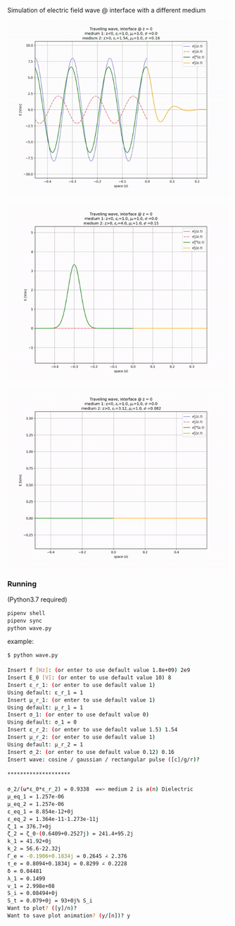 Simulation of electric field wave @ interface with a different medium


![Alt Text](./media/cosine.gif)

![Alt Text](./media/gaussian.gif)

![Alt Text](./media/rect.gif)



### Running

(Python3.7 required)

```sh
pipenv shell
pipenv sync
python wave.py
```

example:

```sh
$ python wave.py

Insert f [Hz]: (or enter to use default value 1.8e+09) 2e9
Insert E_0 [V]: (or enter to use default value 10) 8
Insert ε_r_1: (or enter to use default value 1)
Using default: ε_r_1 = 1
Insert μ_r_1: (or enter to use default value 1)
Using default: μ_r_1 = 1
Insert σ_1: (or enter to use default value 0)
Using default: σ_1 = 0
Insert ε_r_2: (or enter to use default value 1.5) 1.54
Insert μ_r_2: (or enter to use default value 1)
Using default: μ_r_2 = 1
Insert σ_2: (or enter to use default value 0.12) 0.16
Insert wave: cosine / gaussian / rectangular pulse ([c]/g/r)?

********************

σ_2/(ω*ε_0*ε_r_2) = 0.9338  ==> medium 2 is a(n) Dielectric
μ_eq_1 = 1.257e-06
μ_eq_2 = 1.257e-06
ε_eq_1 = 8.854e-12+0j
ε_eq_2 = 1.364e-11-1.273e-11j
ζ_1 = 376.7+0j
ζ_2 = ζ_0·(0.6409+0.2527j) = 241.4+95.2j
k_1 = 41.92+0j
k_2 = 56.6-22.32j
Γ_e = -0.1906+0.1834j = 0.2645 ∠ 2.376
τ_e = 0.8094+0.1834j = 0.8299 ∠ 0.2228
δ = 0.04481
λ_1 = 0.1499
v_1 = 2.998e+08
S_i = 0.08494+0j
S_t = 0.079+0j = 93+0j% S_i
Want to plot? ([y]/n)?
Want to save plot animation? (y/[n])? y
```

